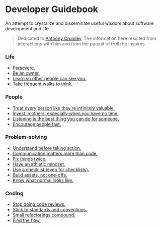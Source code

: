 # Developer Guidebook 
An attempt to crystalize and disseminate useful wisdom about software development and life.

> Dedicated to [Anthony Crumley](https://github.com/anthonycrumley).
The information here resulted from interactions with him
and from the pursuit of truth he inspires.

### Life
- [Persevere.](pages/persevere.md)
- [Be an owner.](pages/be-an-owner.md)
- [Learn so other people can see you.](pages/learn-so-other-people-can-see-you.md)
- [Take frequent walks to think.](pages/take-frequent-walks-to-think.md)
### People
- [Treat every person like they're infinitely valuable.](pages/treat-every-person-like-theyre-infinitely-valuable.md)
- [Invest in others, especially when you have no time.](pages/invest-in-people.md)
- [Listening is the best thing you can do for someone.](pages/listening.md)
- [Encourage people fast.](pages/encourage.md)
### Problem-solving
- [Understand before taking action.](pages/understand.md)
- [Communication matters more than code.](pages/communication-matters-more-than-code.md)
- [Fix things twice.](pages/fix-things-twice.md)
- [Have an athletic mindset.](pages/have-an-athletic-mindset.md)
- [Use a checklist (even for checklists).](pages/use-a-checklist.md)
- [Build assets, not one-offs.](pages/build-assets.md)
- [Know what normal looks like.](pages/know-what-normal-looks-like.md)
### Coding
- [Stop doing code reviews.](pages/stop-doing-code-reviews.md)
- [Stick to standards and conventions.](pages/stick-to-standards-and-conventions.md)
- [Small refactorings compound.](pages/small-refactorings-compound.md)
- [Find the flow.](pages/find-the-flow.md)

